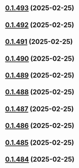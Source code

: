 ## [0.1.493](https://github.com/binary-braids/terraform-oracle/compare/v0.1.492...v0.1.493) (2025-02-25)



## [0.1.492](https://github.com/binary-braids/terraform-oracle/compare/v0.1.491...v0.1.492) (2025-02-25)



## [0.1.491](https://github.com/binary-braids/terraform-oracle/compare/v0.1.490...v0.1.491) (2025-02-25)



## [0.1.490](https://github.com/binary-braids/terraform-oracle/compare/v0.1.489...v0.1.490) (2025-02-25)



## [0.1.489](https://github.com/binary-braids/terraform-oracle/compare/v0.1.488...v0.1.489) (2025-02-25)



## [0.1.488](https://github.com/binary-braids/terraform-oracle/compare/v0.1.487...v0.1.488) (2025-02-25)



## [0.1.487](https://github.com/binary-braids/terraform-oracle/compare/v0.1.486...v0.1.487) (2025-02-25)



## [0.1.486](https://github.com/binary-braids/terraform-oracle/compare/v0.1.485...v0.1.486) (2025-02-25)



## [0.1.485](https://github.com/binary-braids/terraform-oracle/compare/v0.1.484...v0.1.485) (2025-02-25)



## [0.1.484](https://github.com/binary-braids/terraform-oracle/compare/v0.1.483...v0.1.484) (2025-02-25)



